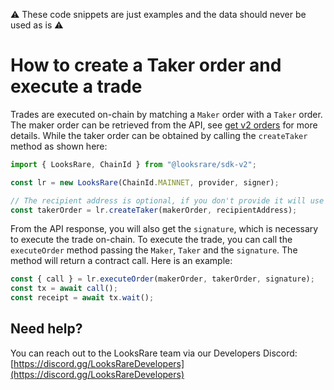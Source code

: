 :warning: These code snippets are just examples and the data should never be used as is :warning:

# How to create a Taker order and execute a trade

Trades are executed on-chain by matching a `Maker` order with a `Taker` order. The maker order can be retrieved from the API, see [get v2 orders](https://looksrare.dev/v2/reference/getorders) for more details. While the taker order can be obtained by calling the `createTaker` method as shown here:

```ts
import { LooksRare, ChainId } from "@looksrare/sdk-v2";

const lr = new LooksRare(ChainId.MAINNET, provider, signer);

// The recipient address is optional, if you don't provide it will use your signer address
const takerOrder = lr.createTaker(makerOrder, recipientAddress);
```

From the API response, you will also get the `signature`, which is necessary to execute the trade on-chain. To execute the trade, you can call the `executeOrder` method passing the `Maker`, `Taker` and the `signature`. The method will return a contract call. Here is an example:

```ts
const { call } = lr.executeOrder(makerOrder, takerOrder, signature);
const tx = await call();
const receipt = await tx.wait();
```

## Need help?

You can reach out to the LooksRare team via our Developers Discord: [https://discord.gg/LooksRareDevelopers](https://discord.gg/LooksRareDevelopers)
